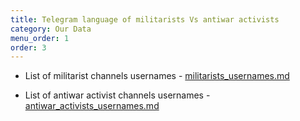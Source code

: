 ```yaml
---
title: Telegram language of militarists Vs antiwar activists
category: Our Data
menu_order: 1
order: 3
---
```




* List of militarist channels usernames - [militarists_usernames.md](https://github.com/Teplitsa/CSRLab/blob/main/docs/_docs/Our_Data/militarists_usernames.md) 

* List of antiwar activist channels usernames - [antiwar_activists_usernames.md](https://github.com/Teplitsa/CSRLab/blob/main/docs/_docs/Our_Data/antiwar_activists_usernames.md) 
